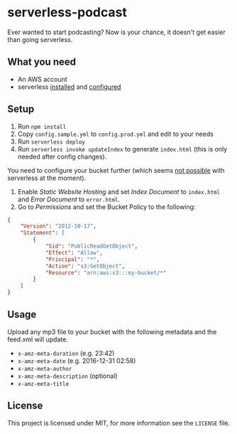 # serverless-podcast

Ever wanted to start podcasting?
Now is your chance, it doesn't get easier than going serverless.

## What you need

- An AWS account
- serverless [installed](https://serverless.com/framework/docs/providers/aws/guide/installation/) and [configured](https://serverless.com/framework/docs/providers/aws/guide/credentials/)

## Setup

1. Run `npm install`
2. Copy `config.sample.yml` to `config.prod.yml` and edit to your needs
3. Run `serverless deploy`
4. Run `serverless invoke updateIndex` to generate `index.html` (this is only
   needed after config changes).

You need to configure your bucket further (which seems
[not possible](http://forum.serverless.com/t/add-additional-configuration-to-an-s3-bucket-with-a-dynamic-name/705) with serverless at the moment).

1. Enable _Static Website Hosting_ and set _Index Document_ to `index.html` and
_Error Document_ to `error.html`.
2. Go to _Permissions_ and set the Bucket Policy to the following:

```json
{
    "Version": "2012-10-17",
    "Statement": [
        {
            "Sid": "PublicReadGetObject",
            "Effect": "Allow",
            "Principal": "*",
            "Action": "s3:GetObject",
            "Resource": "arn:aws:s3:::my-bucket/*"
        }
    ]
}
```

## Usage

Upload any mp3 file to your bucket with the following metadata and the feed.xml
will update.

- `x-amz-meta-duration` (e.g. 23:42)
- `x-amz-meta-date` (e.g. 2016-12-31 02:58)
- `x-amz-meta-author`
- `x-amz-meta-description` (optional)
- `x-amz-meta-title`

## License

This project is licensed under MIT, for more information see the `LICENSE`
file.
